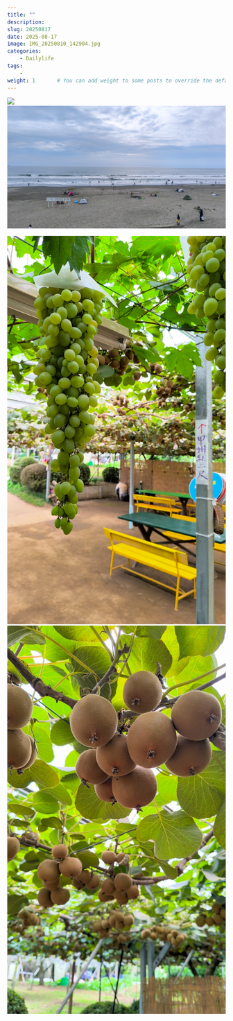 ```yaml
---
title: ""
description: 
slug: 20250817
date: 2025-08-17
image: IMG_20250810_142904.jpg
categories:
    - Dailylife
tags:
    - 
weight: 1       # You can add weight to some posts to override the default sorting (date descending)
---
```


<!-- gallery start -->
![](IMG_20250816_114031.jpg)
![](IMG_20250816_095537.jpg)

![](IMG_20250816_124103.jpg)
![](IMG_20250816_124359.jpg)
<!-- gallery end -->
